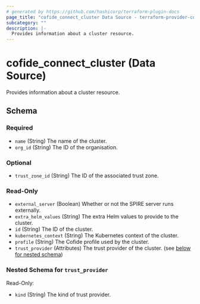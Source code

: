 ```yaml
---
# generated by https://github.com/hashicorp/terraform-plugin-docs
page_title: "cofide_connect_cluster Data Source - terraform-provider-cofide"
subcategory: ""
description: |-
  Provides information about a cluster resource.
---
```


# cofide_connect_cluster (Data Source)

Provides information about a cluster resource.



<!-- schema generated by tfplugindocs -->
## Schema

### Required

- `name` (String) The name of the cluster.
- `org_id` (String) The ID of the organisation.

### Optional

- `trust_zone_id` (String) The ID of the associated trust zone.

### Read-Only

- `external_server` (Boolean) Whether or not the SPIRE server runs externally.
- `extra_helm_values` (String) The extra Helm values to provide to the cluster.
- `id` (String) The ID of the cluster.
- `kubernetes_context` (String) The Kubernetes context of the cluster.
- `profile` (String) The Cofide profile used by the cluster.
- `trust_provider` (Attributes) The trust provider of the cluster. (see [below for nested schema](#nestedatt--trust_provider))

<a id="nestedatt--trust_provider"></a>
### Nested Schema for `trust_provider`

Read-Only:

- `kind` (String) The kind of trust provider.
